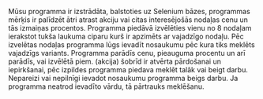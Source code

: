 Mūsu programma ir izstrādāta, balstoties uz Selenium  bāzes, programmas mērķis ir palīdzēt ātri atrast akciju vai citas interesējošās nodaļas cenu un tās izmaiņas procentos. Programma piedāvā izvēlēties  vienu no 8 nodaļam ierakstot tukša laukuma ciparu kurš ir apzimēts ar vajadzīgo nodaļu. Pēc izvelētas nodaļas programma lūgs ievadīt nosaukumu pēc kura tiks meklēts vajadzīgs variants.  Programma parādīs cenu, pieauguma procentu un arī parādīs, vai izvēlētā piem. (akcija) šobrīd ir atvērta pārdošanai un iepirkšanai,  pēc izpildes programma piedava  meklēt talāk vai beigt darbu. Nepareizi vai nepilnīgi ievadot nosaukumu programma beigs darbu. Ja programma neatrod ievadīto vārdu, tā pārtrauks meklēšanu.
